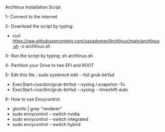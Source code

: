 Archlinux Installation Script


1- Connect to the internet

2- Download the script by typing: 
 - curl https://raw.githubusercontent.com/oazadomer/Archlinux/main/archlinux.sh -o archlinux.sh

3- Run the script by typing: sh archlinux.sh

4- Partition your Drive to two EFI and ROOT

5- Edit this file : sudo systemctl edit --full grub-btrfsd 
 - ExecStart=/usr/bin/grub-btrfsd --syslog /.snapshot 
 -To 
 - ExecStart=/usr/bin/grub-btrfsd --syslog --timeshift-auto

6- How to use Envycontrol:
 - glxinfo | grep "renderer"
 - sudo envycontrol --switch nvidia
 - sudo envycontrol --switch integrated
 - sudo envycontrol --switch hybrid

